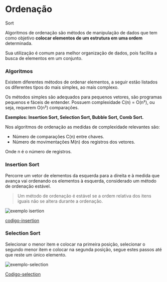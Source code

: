 # Ordenação
Sort

Algoritmos de ordenação são métodos de manipulação de dados que tem como objetivo **colocar elementos de um estrutura em uma ordem** determinada.

Sua utilização é comum para melhor organização de dados, pois facilita a busca de elementos em um conjunto.

### Algoritmos
Existem diferentes métodos de ordenar elementos, a seguir estão listados os diferentes tipos do mais simples, ao mais complexo.

Os métodos simples são adequados para pequenos vetores, são programas pequenos e fáceis de entender. Possuem complexidade C(n) = O(n²), ou seja, requerem O(n²) comparações. 

**Exemplos: Insertion Sort, Selection Sort, Bubble Sort, Comb Sort.**

Nos algoritmos de ordenação as medidas de complexidade relevantes são:

- Número de comparações C(n) entre chaves.
- Número de movimentações M(n) dos registros dos vetores.

Onde n é o número de registros.

### Insertion Sort
Percorre um vetor de elementos da esquerda para a direita e à medida que avança vai ordenando os elementos à esquerda, considerado um método de ordenação estável.

> Um método de ordenação é estável se a ordem relativa dos itens iguais não se altera durante a ordenação.

![exemplo isertion](https://miro.medium.com/v2/resize:fit:1012/1*JP-wURjwf4k23U2G3GNQDw.gif)

[codigo-insertion](/ordenacao-sort/InsertionSort.c)

### Selection Sort
Selecionar o menor item e colocar na primeira posição, selecionar o segundo menor item e colocar na segunda posição, segue estes passos até que reste um único elemento.

![exemplo-selection](https://miro.medium.com/v2/resize:fit:828/1*5WXRN62ddiM_Gcf4GDdCZg.gif)

[Codigo-selection](/ordenacao-sort/SelectionSort.c)

